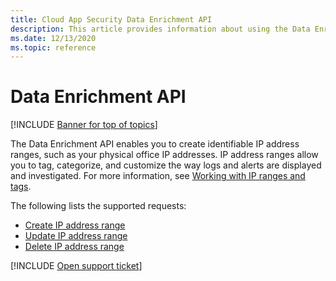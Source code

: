 ```yaml
---
title: Cloud App Security Data Enrichment API
description: This article provides information about using the Data Enrichment API.
ms.date: 12/13/2020
ms.topic: reference
---
```

# Data Enrichment API

[!INCLUDE [Banner for top of topics](includes/banner.md)]

The Data Enrichment API enables you to create identifiable IP address ranges, such as your physical office IP addresses. IP address ranges allow you to tag, categorize, and customize the way logs and alerts are displayed and investigated. For more information, see [Working with IP ranges and tags](ip-tags.md).

The following lists the supported requests:

- [Create IP address range](api-data-enrichment-create.md)
- [Update IP address range](api-data-enrichment-update.md)
- [Delete IP address range](api-data-enrichment-delete.md)

[!INCLUDE [Open support ticket](includes/support.md)]
